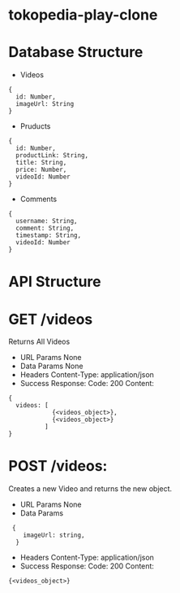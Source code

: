 # tokopedia-play-clone

# Database Structure
* Videos
```
{
  id: Number,
  imageUrl: String
}
```
* Pruducts
```
{
  id: Number,
  productLink: String,
  title: String,
  price: Number,
  videoId: Number
}
```
* Comments
```
{
  username: String,
  comment: String,
  timestamp: String,
  videoId: Number
}
```

# API Structure
# GET /videos
Returns All Videos
- URL Params
  None
- Data Params
  None
- Headers
  Content-Type: application/json
- Success Response:
  Code: 200
  Content:
```
{
  videos: [
            {<videos_object>},
            {<videos_object>}
          ]
}
```

# POST /videos:
Creates a new Video and returns the new object.
- URL Params
  None
- Data Params
```
 {
    imageUrl: string,
  }
```
- Headers
  Content-Type: application/json
- Success Response:
  Code: 200
  Content:
```
{<videos_object>}
```
